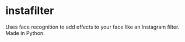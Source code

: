 # instafilter
Uses face recognition to add effects to your face like an Instagram filter. Made in Python.
